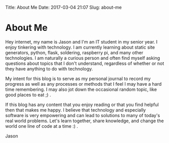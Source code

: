 Title: About Me
Date: 2017-03-04 21:07
Slug: about-me


# About Me

Hey internet, my name is Jason and I'm an IT student in my senior year. I enjoy tinkering with technology. I am currently learning about static site generators, python, flask, soldering, raspberry pi, and many other technologies. I am naturally a curious person and often find myself asking questions about topics that I don't understand, regardless of whether or not they have anything to do with technology.

My intent for this blog is to serve as my personal journal to record my progress as well as any processes or methods that I feel I may have a hard time remembering. I may also jot down the occasional random topic, like good places to eat ;) . 

If this blog has any content that you enjoy reading or that you find helpful then that makes me happy. I believe that technology and especially software is very empowering and can lead to solutions to many of today's real world problems. Let's learn together, share knowledge, and change the world one line of code at a time :) .

Jason